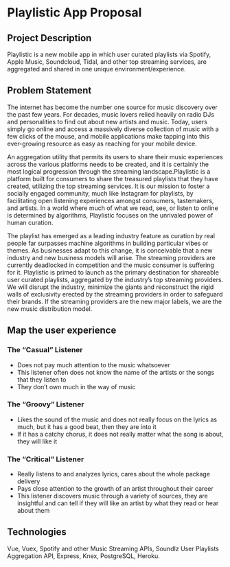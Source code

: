 # Playlistic App Proposal

## Project Description

Playlistic is a new mobile app in which user c​urated​ p​laylists​ via Spotify, Apple Music, Soundcloud, Tidal, and other top streaming services, are aggregated and shared in one unique environment/experience.

## Problem Statement

The internet has become the number one source for music discovery over the past few years. For decades, music lovers relied heavily on radio DJs and personalities to find out about new artists and music. Today, users simply go online and access a massively diverse collection of music with a few clicks of the mouse, and mobile applications make tapping into this ever­-growing resource as easy as reaching for your mobile device.

An aggregation utility that permits its users to share their music experiences across the various platforms needs to be created, and it is certainly the most logical progression through the streaming landscape. ​Playlistic is a platform built for consumers to share the treasured playlists that they have created, utilizing the top streaming services. It is our mission to foster a socially ­engaged community, much like Instagram for playlists, by facilitating open listening experiences amongst consumers, tastemakers, and artists. In a world where much of what we read, see, or listen to online is determined by algorithms, Playlistic focuses on the unrivaled power of human curation.

The playlist has emerged as a leading industry feature as curation by real people far surpasses machine algorithms in building particular vibes or themes. As businesses adapt to this change, it is conceivable that a new industry and new business models will arise. The streaming providers are currently deadlocked in competition and the music consumer is suffering for it. Playlistic is primed to launch as the primary destination for shareable user­ curated playlists, aggregated by the industry’s top streaming providers. We will disrupt the industry, minimize the giants and reconstruct the rigid walls of exclusivity erected by the streaming providers in order to safeguard their brands. If the streaming providers are the new major labels, we are the new music distribution model.

## Map the user experience

### The “Casual” Listener

* Does not pay much attention to the music whatsoever
* This listener often does not know the name of the artists or the songs that they listen to
* They don’t own much in the way of music

### The “Groovy” Listener

* Likes the sound of the music and does not really focus on the lyrics as much, but it has a good beat, then they are into it
* If it has a catchy chorus, it does not really matter what the song is about, they will like it

### The “Critical” Listener

* Really listens to and analyzes lyrics, cares about the whole package
delivery
* Pays close attention to the growth of an artist throughout their career
* This listener discovers music through a variety of sources, they are insightful and can tell if they will like an artist by what they read or hear about them

## Technologies

Vue, Vuex, Spotify and other Music Streaming APIs, SoundIz User Playlists Aggregation API, Express, Knex, PostgreSQL, Heroku.
